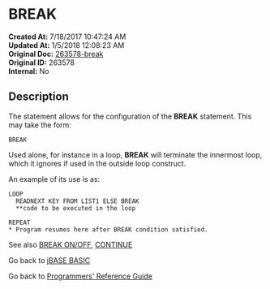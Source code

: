 # BREAK

**Created At:** 7/18/2017 10:47:24 AM  
**Updated At:** 1/5/2018 12:08:23 AM  
**Original Doc:** [263578-break](https://docs.jbase.com/36868-jbase-basic/263578-break)  
**Original ID:** 263578  
**Internal:** No  

## Description

The statement allows for the configuration of the **BREAK** statement. This may take the form:

```
BREAK
```

Used alone, for instance in a loop, **BREAK** will terminate the innermost loop, which it ignores if used in the outside loop construct.

An example of its use is as:

```
LOOP
  READNEXT KEY FROM LIST1 ELSE BREAK
  **code to be executed in the loop

REPEAT
* Program resumes here after BREAK condition satisfied.
```

See also [BREAK ON/OFF](./../break-on&off), [CONTINUE](./../continue)

Go back to [jBASE BASIC](./../README.md)

Go back to [Programmers' Reference Guide](./../../reference-guides/jbc/README.md)

  
<PageFooter />
